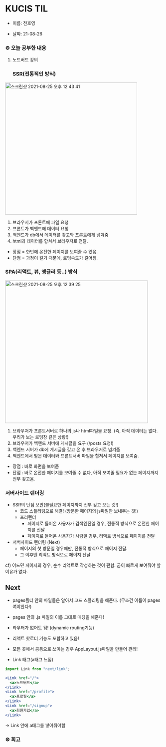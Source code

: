 # KUCIS TIL

- 이름: 전호영

- 날짜: 21-08-26

### ⚙️ 오늘 공부한 내용

1. 노드버드 강의

   ### SSR(전통적인 방식)

<img width="423" alt="스크린샷 2021-08-25 오후 12 43 41" src="https://user-images.githubusercontent.com/78394999/130983587-9dbc9401-2d43-4dde-8b9b-00f45e553d10.png">

1. 브라우저가 프론트에 파일 요청
2. 프론트가 백엔드에 데이터 요청
3. 백엔드가 db에서 데이터를 갖고와 프론트에게 넘겨줌
4. html과 데이터를 합쳐서 브라우저로 전달.

- 장점 = 한번에 온전한 페이지를 보여줄 수 있음.
- 단점 = 과정이 길기 때문에, 로딩속도가 길어짐.

### SPA(리액트, 뷰, 앵귤러 등..) 방식

<img width="457" alt="스크린샷 2021-08-25 오후 12 39 25" src="https://user-images.githubusercontent.com/78394999/130983347-5c205733-774c-4bb9-a674-ff3c58e889bb.png">

1. 브라우저가 프론트서버로 하나의 js나 html파일을 요청. (즉, 아직 데이터는 없다. 우리가 보는 로딩창 같은 상황!)
2. 브라우저가 백엔드 서버에 게시글을 요구 (/posts 요청!)
3. 백엔드 서버가 db에 게시글을 갖고 온 후 브라우저로 넘겨줌
4. 백엔드에서 받은 데이터와 프론트서버 파일을 합쳐서 페이지를 보여줌.

- 장점 : 바로 화면을 보여줌
- 단점 : 바로 온전한 페이지를 보여줄 수 없다, 아직 보여줄 필요가 없는 페이지까지 전부 갖고옴.

### 서버사이드 렌더링

- SSR의 단점 보안(불필요한 페이지까지 전부 갖고 오는 것!)
  - 코드 스플리팅으로 해결! (방문한 페이지의 js파일만 보내주는 것!)
  - 프리렌더
    - 페이지로 들어온 사용자가 검색엔진일 경우, 전통적 방식으로 온전한 페이지를 전달
    - 페이지로 들어온 사용자가 사람일 경우, 리액트 방식으로 페이지를 전달
- 서버사이드 렌더링 (Next)
  - 페이지의 첫 방문일 경우에만, 전통적 방식으로 페이지 전달.
  - 그 이후엔 리액트 방식으로 페이지 전달

cf) 어드민 페이지의 경우, 순수 리액트로 작성하는 것이 편함. 굳이 빠르게 보여줘야 할 이유가 없다.

## Next

- pages폴더 안의 파일들은 알아서 코드 스플리팅을 해준다. (무조건 이름이 pages여야한다!)
- pages 안의 .js 파일의 이름 그대로 매칭을 해준다!
- 라우터가 없어도 됨! (dynamic routing기능)
- 리액트 핫로더 기능도 포함하고 있음!

- 모든 곳에서 공통으로 쓰이는 경우 AppLayout.js파일을 만들어 관리!
- Link 태그(a태그 느낌)

```jsx
import Link from "next/link";

<Link href="/">
  <a>노드버드</a>
</Link>
<Link href="/profile">
  <a>프로필</a>
</Link>
<Link href="/signup">
  <a>회원가입</a>
</Link>
```

→ Link 안에 a태그를 넣어줘야함

### ⚙️ 회고
